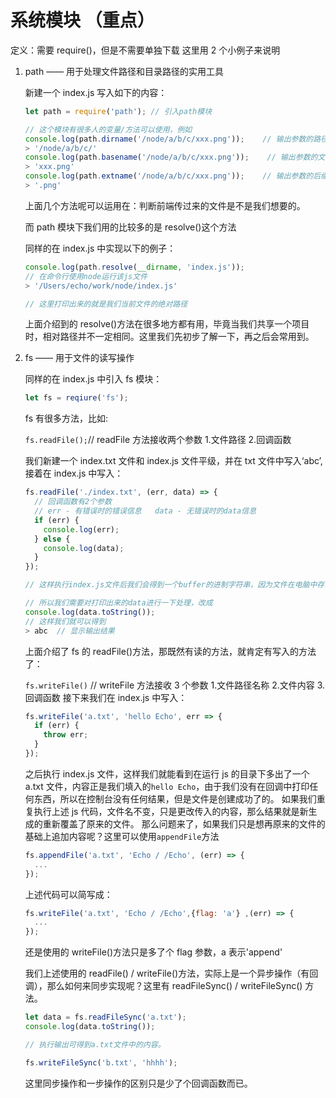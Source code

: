 # 系统模块 （重点）

定义：需要 require()，但是不需要单独下载
这里用 2 个小例子来说明

1. path —— 用于处理文件路径和目录路径的实用工具

   新建一个 index.js 写入如下的内容：

   ```js
   let path = require('path'); // 引入path模块

   // 这个模块有很多人的变量/方法可以使用，例如
   console.log(path.dirname('/node/a/b/c/xxx.png'));    // 输出参数的路径
   > '/node/a/b/c/'
   console.log(path.basename('/node/a/b/c/xxx.png'));    // 输出参数的文件名
   > 'xxx.png'
   console.log(path.extname('/node/a/b/c/xxx.png'));    // 输出参数的后缀名
   > '.png'
   ```

   上面几个方法呢可以运用在：判断前端传过来的文件是不是我们想要的。

   而 path 模块下我们用的比较多的是 resolve()这个方法

   同样的在 index.js 中实现以下的例子：

   ```js
   console.log(path.resolve(__dirname, 'index.js'));
   // 在命令行使用node运行该js文件
   > '/Users/echo/work/node/index.js'

   // 这里打印出来的就是我们当前文件的绝对路径
   ```

   上面介绍到的 resolve()方法在很多地方都有用，毕竟当我们共享一个项目时，相对路径并不一定相同。这里我们先初步了解一下，再之后会常用到。

2. fs —— 用于文件的读写操作

   同样的在 index.js 中引入 fs 模块：

   ```js
   let fs = reqiure('fs');
   ```

   fs 有很多方法，比如:

   `fs.readFile();`// readFile 方法接收两个参数 1.文件路径 2.回调函数

   我们新建一个 index.txt 文件和 index.js 文件平级，并在 txt 文件中写入‘abc’, 接着在 index.js 中写入：

   ```js
   fs.readFile('./index.txt', (err, data) => {
     // 回调函数有2个参数
     // err - 有错误时的错误信息   data - 无错误时的data信息
     if (err) {
       console.log(err);
     } else {
       console.log(data);
     }
   });

   // 这样执行index.js文件后我们会得到一个buffer的进制字符串，因为文件在电脑中存储都是使用二进制的，展示出来给我们看转成了十六进制。

   // 所以我们需要对打印出来的data进行一下处理，改成
   console.log(data.toString());
   // 这样我们就可以得到
   > abc  // 显示输出结果
   ```

   上面介绍了 fs 的 readFile()方法，那既然有读的方法，就肯定有写入的方法了：

   `fs.writeFile()` // writeFile 方法接收 3 个参数 1.文件路径名称 2.文件内容 3.回调函数
   接下来我们在 index.js 中写入：

   ```js
   fs.writeFile('a.txt', 'hello Echo', err => {
     if (err) {
       throw err;
     }
   });
   ```

   之后执行 index.js 文件，这样我们就能看到在运行 js 的目录下多出了一个 a.txt 文件，内容正是我们填入的`hello Echo`，由于我们没有在回调中打印任何东西，所以在控制台没有任何结果，但是文件是创建成功了的。
   如果我们重复执行上述 js 代码，文件名不变，只是更改传入的内容，那么结果就是新生成的重新覆盖了原来的文件。
   那么问题来了，如果我们只是想再原来的文件的基础上追加内容呢？这里可以使用`appendFile`方法

   ```js
   fs.appendFile('a.txt', 'Echo / /Echo', (err) => {
     ...
   });
   ```

   上述代码可以简写成：

   ```js
   fs.writeFile('a.txt', 'Echo / /Echo',{flag: 'a'} ,(err) => {
     ...
   });
   ```

   还是使用的 writeFile()方法只是多了个 flag 参数，a 表示'append'

   我们上述使用的 readFile() / writeFile()方法，实际上是一个异步操作（有回调），那么如何来同步实现呢？这里有 readFileSync() / writeFileSync() 方法。

   ```js
   let data = fs.readFileSync('a.txt');
   console.log(data.toString());

   // 执行输出可得到a.txt文件中的内容。

   fs.writeFileSync('b.txt', 'hhhh');
   ```

   这里同步操作和一步操作的区别只是少了个回调函数而已。

